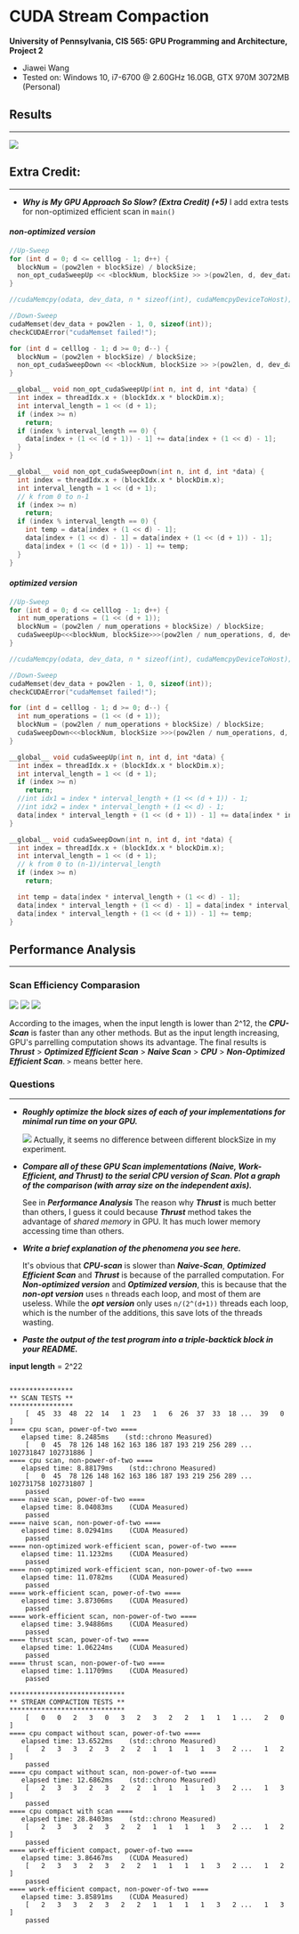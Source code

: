 CUDA Stream Compaction
======================

**University of Pennsylvania, CIS 565: GPU Programming and Architecture, Project 2**

* Jiawei Wang 
* Tested on:  Windows 10, i7-6700 @ 2.60GHz 16.0GB, GTX 970M 3072MB (Personal)

## Results
___
![](./results/screenshot.JPG)

## Extra Credit:
___
* ***Why is My GPU Approach So Slow? (Extra Credit) (+5)***
I add extra tests for non-optimized efficient scan in `main()`
#### *non-optimized version*
```C++
//Up-Sweep
for (int d = 0; d <= celllog - 1; d++) {
  blockNum = (pow2len + blockSize) / blockSize;
  non_opt_cudaSweepUp << <blockNum, blockSize >> >(pow2len, d, dev_data);
}

//cudaMemcpy(odata, dev_data, n * sizeof(int), cudaMemcpyDeviceToHost);

//Down-Sweep
cudaMemset(dev_data + pow2len - 1, 0, sizeof(int));
checkCUDAError("cudaMemset failed!");

for (int d = celllog - 1; d >= 0; d--) {
  blockNum = (pow2len + blockSize) / blockSize;
  non_opt_cudaSweepDown << <blockNum, blockSize >> >(pow2len, d, dev_data);
}
```

```C++
__global__ void non_opt_cudaSweepUp(int n, int d, int *data) {
  int index = threadIdx.x + (blockIdx.x * blockDim.x);
  int interval_length = 1 << (d + 1);
  if (index >= n)
    return;
  if (index % interval_length == 0) {
    data[index + (1 << (d + 1)) - 1] += data[index + (1 << d) - 1];
  }
}

__global__ void non_opt_cudaSweepDown(int n, int d, int *data) {
  int index = threadIdx.x + (blockIdx.x * blockDim.x);
  int interval_length = 1 << (d + 1);
  // k from 0 to n-1
  if (index >= n)
    return;
  if (index % interval_length == 0) {
    int temp = data[index + (1 << d) - 1];
    data[index + (1 << d) - 1] = data[index + (1 << (d + 1)) - 1];
    data[index + (1 << (d + 1)) - 1] += temp;
  }
}
```

#### *optimized version*

```C++
//Up-Sweep
for (int d = 0; d <= celllog - 1; d++) {
  int num_operations = (1 << (d + 1));
  blockNum = (pow2len / num_operations + blockSize) / blockSize;
  cudaSweepUp<<<blockNum, blockSize>>>(pow2len / num_operations, d, dev_data);
}

//cudaMemcpy(odata, dev_data, n * sizeof(int), cudaMemcpyDeviceToHost);

//Down-Sweep
cudaMemset(dev_data + pow2len - 1, 0, sizeof(int));
checkCUDAError("cudaMemset failed!");

for (int d = celllog - 1; d >= 0; d--) {
  int num_operations = (1 << (d + 1));
  blockNum = (pow2len / num_operations + blockSize) / blockSize;
  cudaSweepDown<<<blockNum, blockSize >>>(pow2len / num_operations, d, dev_data);
}
```

```C++
__global__ void cudaSweepUp(int n, int d, int *data) {
  int index = threadIdx.x + (blockIdx.x * blockDim.x);		
  int interval_length = 1 << (d + 1);
  if (index >= n)
    return;
  //int idx1 = index * interval_length + (1 << (d + 1)) - 1;
  //int idx2 = index * interval_length + (1 << d) - 1;
  data[index * interval_length + (1 << (d + 1)) - 1] += data[index * interval_length + (1 << d) - 1];
}

__global__ void cudaSweepDown(int n, int d, int *data) {
  int index = threadIdx.x + (blockIdx.x * blockDim.x);
  int interval_length = 1 << (d + 1);
  // k from 0 to (n-1)/interval_length
  if (index >= n)
    return;

  int temp = data[index * interval_length + (1 << d) - 1];
  data[index * interval_length + (1 << d) - 1] = data[index * interval_length + (1 << (d + 1)) - 1];
  data[index * interval_length + (1 << (d + 1)) - 1] += temp;
}
```

## Performance Analysis
___
### Scan Efficiency Comparasion
![](./results/plot_comparison.JPG)
![](./results/comparison(0-12).JPG)
![](./results/comparison(12-24).JPG)

According to the images, when the input length is lower than 2^12, the ***CPU-Scan*** is faster than any other methods. But as the input length increasing, GPU's parrelling computation shows its advantage. The final results is ***Thrust*** > ***Optimized Efficient Scan*** > ***Naive Scan*** > ***CPU*** > ***Non-Optimized Efficient Scan***. `>` means better here.

### Questions
___
* ***Roughly optimize the block sizes of each of your implementations for minimal run time on your GPU.***

  ![](./results/blockSize_comparison.JPG)
  Actually, it seems no difference between different blockSize in my experiment. 

* ***Compare all of these GPU Scan implementations (Naive, Work-Efficient, and Thrust) to the serial CPU version of Scan. Plot a graph of the comparison (with array size on the independent axis).***

  See in ***Performance Analysis***
  The reason why ***Thrust*** is much better than others, I guess it could because ***Thrust*** method takes the advantage of *shared memory* in GPU. It has much lower memory accessing time than others.
  
* ***Write a brief explanation of the phenomena you see here.***

  It's obvious that ***CPU-scan*** is slower than ***Naive-Scan***, ***Optimized Efficient Scan*** and ***Thrust*** is because of the parralled computation. 
  For ***Non-optimized version*** and ***Optimized version***, this is because that the ***non-opt version*** uses `n` threads each loop, and most of them are useless. While the ***opt version*** only uses `n/(2^(d+1))` threads each loop, which is the number of the additions, this save lots of the threads wasting.
  
* ***Paste the output of the test program into a triple-backtick block in your README.***

**input length** = 2^22

```

****************
** SCAN TESTS **
****************
    [  45  33  48  22  14   1  23   1   6  26  37  33  18 ...  39   0 ]
==== cpu scan, power-of-two ====
   elapsed time: 8.2485ms    (std::chrono Measured)
    [   0  45  78 126 148 162 163 186 187 193 219 256 289 ... 102731847 102731886 ]
==== cpu scan, non-power-of-two ====
   elapsed time: 8.88179ms    (std::chrono Measured)
    [   0  45  78 126 148 162 163 186 187 193 219 256 289 ... 102731758 102731807 ]
    passed
==== naive scan, power-of-two ====
   elapsed time: 8.04083ms    (CUDA Measured)
    passed
==== naive scan, non-power-of-two ====
   elapsed time: 8.02941ms    (CUDA Measured)
    passed
==== non-optimized work-efficient scan, power-of-two ====
   elapsed time: 11.1232ms    (CUDA Measured)
    passed
==== non-optimized work-efficient scan, non-power-of-two ====
   elapsed time: 11.0782ms    (CUDA Measured)
    passed
==== work-efficient scan, power-of-two ====
   elapsed time: 3.87306ms    (CUDA Measured)
    passed
==== work-efficient scan, non-power-of-two ====
   elapsed time: 3.94886ms    (CUDA Measured)
    passed
==== thrust scan, power-of-two ====
   elapsed time: 1.06224ms    (CUDA Measured)
    passed
==== thrust scan, non-power-of-two ====
   elapsed time: 1.11709ms    (CUDA Measured)
    passed

*****************************
** STREAM COMPACTION TESTS **
*****************************
    [   0   0   2   3   0   3   2   3   2   2   1   1   1 ...   2   0 ]
==== cpu compact without scan, power-of-two ====
   elapsed time: 13.6522ms    (std::chrono Measured)
    [   2   3   3   2   3   2   2   1   1   1   1   3   2 ...   1   2 ]
    passed
==== cpu compact without scan, non-power-of-two ====
   elapsed time: 12.6862ms    (std::chrono Measured)
    [   2   3   3   2   3   2   2   1   1   1   1   3   2 ...   1   3 ]
    passed
==== cpu compact with scan ====
   elapsed time: 28.8403ms    (std::chrono Measured)
    [   2   3   3   2   3   2   2   1   1   1   1   3   2 ...   1   2 ]
    passed
==== work-efficient compact, power-of-two ====
   elapsed time: 3.86467ms    (CUDA Measured)
    [   2   3   3   2   3   2   2   1   1   1   1   3   2 ...   1   2 ]
    passed
==== work-efficient compact, non-power-of-two ====
   elapsed time: 3.85891ms    (CUDA Measured)
    [   2   3   3   2   3   2   2   1   1   1   1   3   2 ...   1   3 ]
    passed
```

